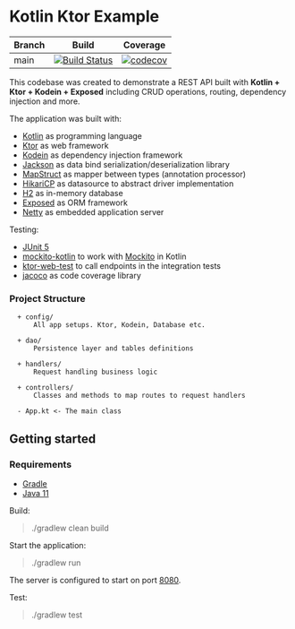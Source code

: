 # Kotlin Ktor Example

| Branch        | Build           | Coverage           |
| ------------- |:-------------:|:-------------:|
| main      	| [![Build Status](https://travis-ci.com/dsantarelli/kotlin-ktor-example.svg?branch=main)](https://travis-ci.com/github/dsantarelli/kotlin-ktor-example) | [![codecov](https://codecov.io/gh/dsantarelli/kotlin-ktor-example/branch/main/graph/badge.svg)](https://codecov.io/gh/dsantarelli/kotlin-ktor-example)


This codebase was created to demonstrate a REST API built with **Kotlin + Ktor + Kodein + Exposed** including CRUD operations, routing, dependency injection and more.

The application was built with:

  - [Kotlin](https://kotlinlang.org/) as programming language
  - [Ktor](https://ktor.io/) as web framework
  - [Kodein](https://kodein.org/di/) as dependency injection framework
  - [Jackson](https://github.com/FasterXML/jackson-module-kotlin) as data bind serialization/deserialization library
  - [MapStruct](https://mapstruct.org/) as mapper between types (annotation processor)
  - [HikariCP](https://github.com/brettwooldridge/HikariCP) as datasource to abstract driver implementation
  - [H2](https://github.com/h2database/h2database) as in-memory database
  - [Exposed](https://github.com/JetBrains/Exposed) as ORM framework
  - [Netty](https://netty.io/) as embedded application server
  
Testing:
 
  - [JUnit 5](https://junit.org/junit5/)
  - [mockito-kotlin](https://github.com/mockito/mockito-kotlin) to work with [Mockito](https://site.mockito.org/) in Kotlin
  - [ktor-web-test](https://ktor.io/docs/testing.html) to call endpoints in the integration tests
  - [jacoco](https://www.eclemma.org/jacoco/) as code coverage library
 
 
### Project Structure
      + config/
          All app setups. Ktor, Kodein, Database etc.
		  
      + dao/
	      Persistence layer and tables definitions
		
      + handlers/
          Request handling business logic
		  
      + controllers/
          Classes and methods to map routes to request handlers
		  
      - App.kt <- The main class

## Getting started

### Requirements

* [Gradle](https://gradle.org/)
* [Java 11](https://www.oracle.com/it/java/technologies/javase-jdk11-downloads.html)

Build:
> ./gradlew clean build

Start the application:
> ./gradlew run

The server is configured to start on port [8080](http://localhost:8080).

Test:
> ./gradlew test
